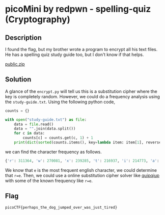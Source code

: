 # picoMini by redpwn - spelling-quiz (Cryptography)

## Description

I found the flag, but my brother wrote a program to encrypt all his text files. He has a spelling quiz study guide too, but I don't know if that helps.

[public.zip](https://artifacts.picoctf.net/picoMini+by+redpwn/Cryptography/spelling-quiz/public.zip)

## Solution

A glance of the `encrypt.py` will tell us this is a substitution cipher where the key is completely random. However, we could do a frequency analysis using the `study-guide.txt`. Using the following python code,

```python
counts = {}

with open("study-guide.txt") as file:
    data = file.read()
    data = "".join(data.split())
    for c in data:
        counts[c] = counts.get(c, 1) + 1
    print(dict(sorted(counts.items(), key=lambda item: item[1], reverse=True)))
```

we can find the character frequency as follows.

```python
{'r': 311364, 'w': 270081, 'x': 239285, 't': 216937, 'i': 214773, 'a': 206356, 'c': 205402, 'v': 198198, 'l': 162352, 'n': 131466, 'o': 107083, 'b': 96530, 'm': 90629, 's': 87010, 'f': 76514, 'd': 66436, 'q': 57700, 'u': 49433, 'y': 30494, 'p': 27459, 'g': 17174, 'e': 14941, 'k': 11863, 'z': 8355, 'j': 4795, 'h': 3252}
```
We know that ```e``` is the most frequent english character, we could determine that ```r=e```. Then, we could use a online substitution cipher solver like [quipqiup](https://www.quipqiup.com/) with some of the known frequency like ```r=e```. 

## Flag 
```picoCTF{perhaps_the_dog_jumped_over_was_just_tired}```